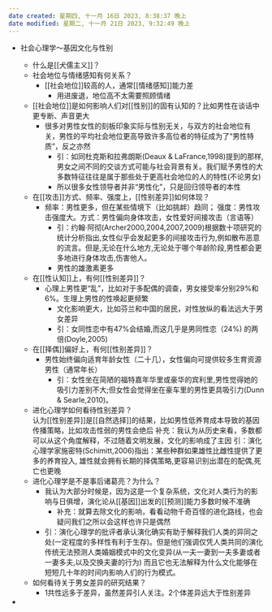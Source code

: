 ```yaml
---
date created: 星期四, 十一月 16日 2023, 8:38:37 晚上
date modified: 星期二, 十一月 21日 2023, 9:32:49 晚上
---
```

- 社会心理学～基因文化与性别  
    - 什么是[[犬儒主义]]？  
    - 社会地位与情绪感知有何关系？  
        - [[社会地位]]较高的人，通常[[情绪感知]]能力差  
	        - 用进废退，地位高不太需要照顾情绪
    - [[社会地位]]是如何影响人们对[[性别]]的固有认知的？比如男性在谈话中更专断、声音更大  
        - 很多对男性女性的刻板印象实际与性别无关，与双方的社会地位有关，男性的平均社会地位更高导致许多高位者的特征成为了“男性特质”，反之亦然  
            - 引：如同杜克斯和拉弗朗斯(Deaux & LaFrance,1998)提到的那样,男女之间不同的交谈方式可能与社会背景有关。我们赋予男性的大多数特征往往是属于那些处于更高社会地位的人的特性(不论男女)  
            - 所以很多女性领导者并非“男性化”，只是回归领导者的本性      
    - 在[[攻击]]方式、频率、强度上，[[性别差异]]如何体现？  
        - 频率：男性更多，但在某些情境下（比如挑衅）趋同； 强度：男性攻击强度大。方式：男性偏向身体攻击，女性爱好间接攻击（言语等）  
            - 引：约翰·阿彻(Archer2000,2004,2007,2009)根据数十项研究的统计分析指出,女性似乎会发起更多的间接攻击行为,例如散布恶意的流言。但是,无论在什么地方,无论处于哪个年龄阶段,男性都会更多地进行身体攻击,伤害他人。  
            - 男性的雄激素更多
    - 在[[性认知]]上，有何[[性别差异]]？  
        - 心理上男性更“乱”，比如对于多配偶的调查，男女接受率分别29%和6%。生理上男性的性唤起更频繁   
            - 文化影响更大，比如芬兰和中国的居民，对性放纵的看法远大于男女差异  
            - 引：女同性恋中有47%会结婚,而这几乎是男同性恋（24%) 的两倍(Doyle,2005) 
    - 在[[择偶]]偏好上，有何[[性别差异]]？  
        - 男性始终偏向适育年龄女性（二十几），女性偏向可提供较多生育资源男性（通常年长）  
            - 引：女性坐在简陋的福特嘉年华里或豪华的宾利里,男性觉得她的吸引力差别不大;但女性会觉得坐在豪车里的男性更具吸引力(Dunn & Searle,2010)。  
    - 进化心理学如何看待性别差异？  
        认为[[性别差异]]是[[自然选择]]的结果，比如男性低养育成本导致的基因传播策略，比如攻击性弱的男性会绝后
	        补充：我认为从历史来看，多数都可以从这个角度解释，不过随着文明发展，文化的影响成了主因
	        引：演化心理学家施密特(Schimitt,2006)指出：某些种群如果雄性比雌性提供了更多的养育投入, 雄性就会拥有长期的择偶策略,更容易识别出潜在的配偶,死亡也更晚
    - 进化心理学是不是事后诸葛亮？为什么？  
        - 我认为大部分时候是，因为这是一个复杂系统，文化对人类行为的影响与日俱增，演化论从[[基因]]出发的[[预测]]能力多数时候不准确  
	        - 补充：就算去除文化的影响，看看动物千奇百怪的进化路线，也会疑问我们之所以会这样也许只是偶然
	    - 引：演化心理学的批评者承认演化确实有助于解释我们人类的异同之处(一定程度的多样性有利于生存)。但是他们强调仅凭人类共同的演化传统无法预测人类婚姻模式中的文化变异(从一夫一妻到一夫多妻或者一妻多夫,以及交换夫妻的行为) 而且它也无法解释为什么文化能够在短短几十年的时间内影响人们的行为模式。
    - 如何看待关于男女差异的研究结果？  
        - 1共性远多于差异，虽然差异引人关注。2个体差异远大于性别差异

- 